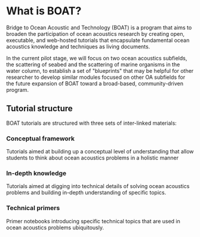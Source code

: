 # What is BOAT?

Bridge to Ocean Acoustic and Technology (BOAT) is a program that aims to broaden the participation of ocean acoustics research by creating open, executable, and web-hosted tutorials that encapsulate fundamental ocean acoustics knowledge and techniques as living documents.

In the current pilot stage, we will focus on two ocean acoustics subfields, the scattering of seabed and the scattering of marine organisms in the water column, to establish a set of "blueprints" that may be helpful for other researcher to develop similar modules focused on other OA subfields for the future expansion of BOAT toward a broad-based, community-driven program.


## Tutorial structure
BOAT tutorials are structured with three sets of inter-linked materials:

### Conceptual framework
Tutorials aimed at building up a conceptual level of understanding that allow students to think about ocean acoustics problems in a holistic manner

### In-depth knowledge
Tutorials aimed at digging into technical details of solving ocean acoustics problems and building in-depth understanding of specific topics.

### Technical primers
Primer notebooks introducing specific technical topics that are used in ocean acoustics problems ubiquitously.
